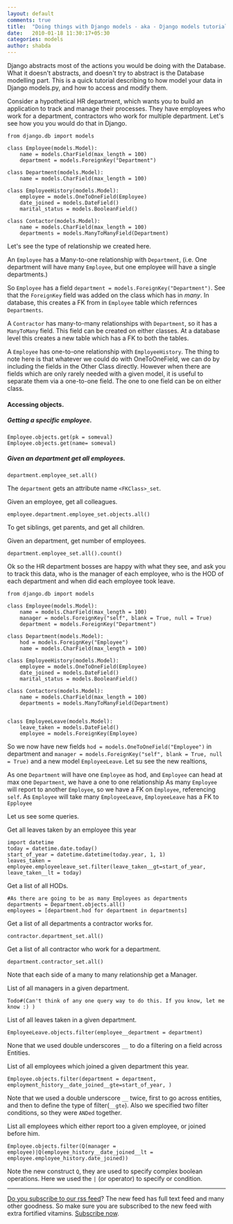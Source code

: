 ```yaml
---
layout: default
comments: true
title:  "Doing things with Django models - aka - Django models tutorial"
date:   2010-01-18 11:30:17+05:30
categories: models
author: shabda
---
```

Django abstracts most of the actions you would be doing with the Database.
What it doesn't abstracts, and doesn't try to abstract is the Database modelling part. This is a quick tutorial
describing to how model your data in Django models.py, and how to access and modify them.

Consider a hypothetical HR department, which wants you to build an application to track and manage their processes.
They have employees who work for a department, contractors who work for multiple department. Let's see how you
you would do that in Django.


    from django.db import models

    class Employee(models.Model):
        name = models.CharField(max_length = 100)
        department = models.ForeignKey("Department")

    class Department(models.Model):
        name = models.CharField(max_length = 100)

    class EmployeeHistory(models.Model):
        employee = models.OneToOneField(Employee)
        date_joined = models.DateField()
        marital_status = models.BooleanField()

    class Contactor(models.Model):
        name = models.CharField(max_length = 100)
        departments = models.ManyToManyField(Department)


Let's see the type of relationship we created here.

An `Employee` has a Many-to-one relationship with `Department`, (i.e. One department will have many
`Employee`, but one employee will have a single departments.)

So `Employee` has a field `department = models.ForeignKey("Department")`. See that the `ForeignKey` field
was added on the class which has in *many*. In database, this creates a FK from in `Employee` table which refernces
`Departments`.

A `Contractor` has many-to-many relationships with `Department`, so it has a `ManyToMany` field. This field can be created
on either classes. At a database level this creates a new table which has a FK to both the tables.

A `Employee` has one-to-one relationship with `EmployeeHistory`. The thing to note here is that whatever we could do with
OneToOneField, we can do by including the fields in the Other Class directly. However when there are fields which are only rarely
needed with a given model, it is useful to separate them via a one-to-one field. The one to one field can be on either class.


#### Accessing objects.

##### Getting a specific employee.

    Employee.objects.get(pk = someval)
    Employee.objects.get(name= someval)

##### Given an department get all employees.

    department.employee_set.all()

The `department` gets an attribute name `<FKClass>_set`.

Given an employee, get all colleagues.

    employee.department.employee_set.objects.all()

To get siblings, get parents, and get all children.

Given an department, get number of employees.

    department.employee_set.all().count()


Ok so the HR department bosses are happy with what they see, and ask you to track this data,
who is the manager of each employee, who is the HOD of each department and when did each employee took leave.


    from django.db import models

    class Employee(models.Model):
        name = models.CharField(max_length = 100)
        manager = models.ForeignKey("self", blank = True, null = True)
        department = models.ForeignKey("Department")

    class Department(models.Model):
        hod = models.ForeignKey("Employee")
        name = models.CharField(max_length = 100)

    class EmployeeHistory(models.Model):
        employee = models.OneToOneField(Employee)
        date_joined = models.DateField()
        marital_status = models.BooleanField()

    class Contactors(models.Model):
        name = models.CharField(max_length = 100)
        departments = models.ManyToManyField(Department)


    class EmployeeLeave(models.Model):
        leave_taken = models.DateField()
        employee = models.ForeignKey(Employee)

So we now have new fields `hod = models.OneToOneField("Employee")` in department and
`manager = models.ForeignKey("self", blank = True, null = True)` and a new model `EmployeeLeave`. Let su see
the new realtions,

As one `Department` will have one `Employee` as hod, and `Employee` can head at max one `Department`, we have a one to one relationship
As many `Employee` will report to another `Employee`, so we have a FK on `Employee`, referencing `self`.
As `Employee` will take many `EmployeeLeave`, `EmployeeLeave` has a FK to `Epployee`

Let us see some queries.


Get all leaves taken by an employee this year

    import datetime
    today = datetime.date.today()
    start_of_year = datetime.datetime(today.year, 1, 1)
    leaves_taken = employee.employeeleave_set.filter(leave_taken__gt=start_of_year, leave_taken__lt = today)


Get a list of all HODs.

    #As there are going to be as many Employees as departments
    departments = Department.objects.all()
    employees = [department.hod for department in departments]

Get a list of all departments a contractor works for.

    contractor.department_set.all()

Get a list of all contractor who work for a department.

    department.contractor_set.all()

Note that each side of a many to many relationship get a Manager.

List of all managers in a given department.

    Todo#(Can't think of any one query way to do this. If you know, let me know :) )

List of all leaves taken in a given department.

    EmployeeLeave.objects.filter(employee__department = department)

None that we used double underscores `__` to do a filtering on a field across Entities.

List of all employees which joined a given department this year.

    Employee.objects.filter(department = department, employment_history__date_joined__gte=start_of_year, )

Note that we used a double underscore `__` twice, first to go across entities, and then to define the type of filter(`__gte`).
Also we specified two filter conditions, so they were `ANDed` together.

List all employees which either report too a given employee, or joined before him.

    Employee.objects.filter(Q(manager = employee)|Q(employee_history__date_joined__lt = employee.employee_history.date_joined))

Note the new construct `Q`, they are used to specify complex boolean operations. Here we used the `|` (or operator) to specify or condition.

-----

[Do you subscribe to our rss feed](http://feeds.feedburner.com/uswarearticles)? The new feed has full text feed and many other goodness. So make sure you are subscribed to the new feed with extra fortified vitamins. [Subscribe now](http://feeds.feedburner.com/uswarearticles).





